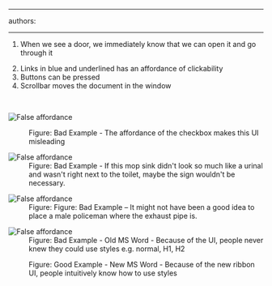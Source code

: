 

---
authors:

---




<span class='intro'> <ol><li>When we see a door, we immediately know that we can open it and go through it</li>
<li>Links in blue and underlined has an affordance of clickability</li>
<li>Buttons can be pressed</li>
<li>Scrollbar moves the document in the window</li></ol> </span>

​<dl class="badImage"><dt><img src="http&#58;//www.ssw.com.au/ssw/Standards/Rules/Images/Bad-Affordance2.jpg" alt="False affordance" /></dt>
<dd>Figure&#58; Bad Example - The affordance of the checkbox makes this UI misleading</dd></dl>
<dl class="badImage"><dt><img src="http&#58;//www.ssw.com.au/ssw/Standards/Rules/Images/Bad-FalseAffordance.jpg" alt="False affordance" /></dt>
<dd>Figure&#58; Bad Example - If this mop sink didn't look so much like a urinal and wasn't right next to the toilet, maybe the sign wouldn't be necessary.</dd></dl>
<dl class="badImage"><dt><img src="http&#58;//www.ssw.com.au/ssw/Standards/Rules/Images/Bad-Affordance3.jpg" alt="False affordance" /></dt>
<dd>Figure&#58; Figure&#58; Bad Example – It might not have been a good idea to place a male policeman where the exhaust pipe is.</dd></dl>
<dl class="badImage"><dt><img src="http&#58;//www.ssw.com.au/ssw/Standards/Rules/Images/Bad-Affordance.jpg" alt="False affordance" /></dt>
<dd>Figure&#58; Bad Example - Old MS Word - Because of the UI, people never knew they could use styles e.g. normal, H1, H2</dd></dl>
<dl class="goodImage"><dt><img src="http&#58;//www.ssw.com.au/ssw/Standards/Rules/Images/Good-Affordance.jpg" alt="" /></dt>
<dd>Figure&#58; Good Example - New MS Word - Because of the new ribbon UI, people intuitively know how to use styles</dd></dl>



